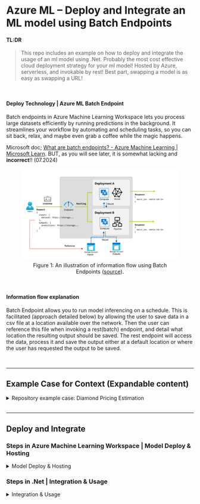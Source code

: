 ﻿# Azure ML – Deploy and Integrate an ML model using Batch Endpoints 

#### TL:DR  
>This repo includes an example on how to deploy and integrate the usage of an ml model using .Net. Probably the most cost effective cloud deployment strategy for your ml model! Hosted by Azure, serverless, and invokable by rest! Best part, swapping a model is as easy as swapping a URL!  

<br>  

#### Deploy Technology | Azure ML Batch Endpoint    
Batch endpoints in Azure Machine Learning Workspace lets you process large datasets efficiently by running predictions in the background. It streamlines your workflow by automating and scheduling tasks, so you can sit back, relax, and maybe even grab a coffee while the magic happens.  

Microsoft doc; [What are batch endpoints? - Azure Machine Learning | Microsoft Learn](https://learn.microsoft.com/en-us/azure/machine-learning/concept-endpoints-batch?view=azureml-api-2). BUT, as you will see later, it is somewhat lacking and **incorrect**!! (07.2024)

<figure>
  <img src="Attachments/BatchEndpointFlow.png" alt="Data flow in Batch Endpoint">
  <figcaption style="text-align: center;">Figure 1: An illustration of information flow using Batch Endpoints (<a href="https://learn.microsoft.com/en-us/azure/machine-learning/concept-endpoints-batch?view=azureml-api-2">source</a>).</figcaption>
</figure>

<br> 

#### Information flow explanation
Batch Endpoint allows you to run model inferencing on a schedule. This is facilitated (approach detailed below) by allowing the user to save data in a csv file at a location available over the network. 
Then the user can reference this file when invoking a rest(batch) endpoint, and detail what location the resulting output should be saved. 
The rest endpoint will access the data, process it and save the output either at a default location or where the user has requested the output to be saved.

<br>  

---

## Example Case for Context (Expandable content)
<details>

<summary>Repository example case: Diamond Pricing Estimation</summary>

### Repository example case: Diamond Pricing Estimation
I recently got engaged 🎉, and read a lot about the 4Cs of 💍. So, here is a diamond dataset from [Joebeachcapital | Kaggle](https://www.kaggle.com/datasets/joebeachcapital/diamonds?resource=download). The data includes the 4Cs and some other parameters, including price. Let’s test Azure Batch Endpoint on estimating diamond prices based on the 4Cs.

#### Model training 
The process of splitting the data and training a model is not the focus point in this article, but the general gist is as follows:
1.	Splitt your data in 2 or 3 parts, train-test or train-validation-test.
2.	Use preferred ML approach. I think the “Auto ML” approach (insert data, get black box out) is pretty straight forward, in my case I will use the service from Azure, similar services are available elsewhere too. Steps include:
	a.	Load data to Azure 
	b.	Configure their auto ml service
	c.	Initiate the model training
	d.	Evaluate model performance
	e.	Model ready to use

<figure>
  <img src="Attachments/Model_evaluation_test_set.png" alt="Test set results">
  <figcaption style="text-align: center;">Figure 2: The results on the test(unseen) set not doing any data enhancing, using the "insert data, get black box out" approach. One might argue there is not more performance to gain.</figcaption>
</figure>

</details>

<br>

---

## Deploy and Integrate

### Steps in Azure Machine Learning Workspace | Model Deploy & Hosting
<details>

<summary>Model Deploy & Hosting</summary>

<br>

1. Register your model in Azure Machine Learning Workspace. (Does not matter if you trained it there or you have your own custom model, you can register it in the model registry either way.)
2. Use the toolbar in your model view, and select **Deploy->Batch endpoint**. 
3. Provide environment and scoring script. When using Azure ML Workspace, this is handled for you. 
4. That’s "it". Now your model is ready to serve.

https://github.com/sadhoss/AzureBatchEndpoint/assets/16901477/a949b5e6-c5c2-4834-b604-590c5eb368d4

</details>


### Steps in .Net | Integration & Usage

<details>

<summary>Integration & Usage</summary>

#### 1. Authorization required to invoke batch endpoints | Azure resources
[How authorization works | Microsoft Learn](https://learn.microsoft.com/en-us/azure/machine-learning/how-to-authenticate-batch-endpoint?view=azureml-api-2&tabs=rest#how-authorization-works) 
> To invoke a batch endpoint, the user must present a valid Microsoft Entra token representing a security principal. This principal can be a user principal or a service principal. In any case, once an endpoint is invoked, a batch deployment job is created under the identity associated with the token. The identity needs the following permissions in order to successfully create a job:  
✅ Read batch endpoints/deployments.  
✅ Create jobs in batch inference endpoints/deployment.  
✅ Create experiments/runs.  
✅ Read and write from/to data stores.  
✅ Lists datastore secrets.  

In simple terms you have to have the contributor role on the Azure ML workspace resource to invoke the batch endpoint.

---
#### 2. Authorization on data source | Batch Endpoint | Azure resources

**Azure Machine Learning Workspace | Access**  
When the batch endpoint is invoked you have to reference the data you want to perform inferencing on. 
I am not sure of the limitations of batch endpoint, where it can access data from and where it cannot. 
However, as it is the Azure ML workspace (AMLW) resource that will access the files, the AMLW needs to be granted read rights. 
**If you wish to avoid struggling with the access control for this**, you can use the container stores within the azure storage 
account associated with the AMLW.    
It is important to note the AMLW configures access to the container store with its own constraints (as datastores).
Hence, if you wish to ensure the default authorization is enough, data that the batch endpoint is used on needs to be uploaded within the configured AMLW datastores.  

<br>

Finding the location where you need to upload your data can be done this way; 
- From within the AML workspace, find, on the left side menu, the Data page. 
- From within the Data page, navigate to the datastore pane 
- Select a datastore
- Here you are presented with the blob container and the azure storage account.

<figure style="text-align: center;">
  <img src="Attachments/AMLW_datastore.png" style="max-width: 300px;">
  <figcaption style="text-align: center;">Figure 3: Overview of datastores associated with the Azure ML Workspace.</figcaption>
</figure>

<figure style="text-align: center;">
  <img src="Attachments/AMLW_datastore2.png" style="max-width: 250px;">
  <figcaption style="text-align: center;">Figure 4: Datastore details.</figcaption>
</figure>

<br>
<br>

**System Requesting to Upload Data | Access**   
Now, to the system that would write data to the Azure Storage account the Batch Enpoint would get data from to run inferencing.  


I assumed it would be sufficient with the *contributor* role for the Azure Storage Account to write data, but no.. 
When trying to upload data through code, at least with the nuget package Azure.Storage.Blobs, you are required to have the **Storage blob data contributor** rights as well. 

---

#### 3. Code level authentication - Azure Storage account | Azure ML Workspace / Batch Endpoint | Access.
We can get an authorization token during runtime by using the Azure.Identity nuget package. 
We only need to reference the tenantId where the resources are provisioned and the user access is defined, the rest is automated by the library, with its [DefaultAzureCredential](https://learn.microsoft.com/en-us/dotnet/api/overview/azure/identity-readme?view=azure-dotnet#defaultazurecredential) tool.
This tool loops through several locations where the credential info might be located. The simplest approach to configure the authorization in dev env would be to use the Azure CLI in combination with DefaultAzureCredential:
```
6. Azure CLI - If the developer has authenticated an account via the Azure CLI az login command, 
the DefaultAzureCredential will authenticate with that account.
```

---
#### 4. Code uploading data & downloading the prediction data

In order to perform prediction on some data we have, we need to upload it somewhere the service has access. 
When uploading the data to an Azure Storage Account, the simplest approach is using the *Azure.Storage.Blobs* nuget package. 
authorizing the client with the above method, enables easy uploading of data.  

When the Batch Endpoint has been invoked and finished running on the data, you can configure it to save the data in the same location.  
Allowing for simple downloading of files with the same nuget package. 

---
#### 5. Code Invoking batch endpoint

The batch endpoint as mentioned is invoked by a REST endpoint. 
The invocation consists of three parts:
1. Ah HttpClient with configured with correct access. 
   > This is done as explained above for the storage account access.
2. The endpoint URL required to activate the batch endpoint.
   > This can be found in the overview page of the endpoint: <figure>
	  <img src="Attachments/AMLW_batchEndpoint.png">
	  <figcaption style="text-align: center;">Figure 5: Endpoint Overview.</figcaption>
	</figure>
3. The endpoint body, with metadata on where data can be found and optionally where to save the prediction. It is possible to configure the body with several storage options, but as we decided using the datastore option, I will cover this here.   
   > The microsoft doc got some errors on this: Microsoft doc; [Input data from data stores - Batch Endpoints | Microsoft Learn](https://learn.microsoft.com/en-us/azure/machine-learning/how-to-access-data-batch-endpoints-jobs?view=azureml-api-2&tabs=rest#input-data-from-data-stores) (07.2024).   
   > We need to update the uri-template in the template for the batch endpoint to work.

**MS Doc | Incorrect Template**
```
{
    "properties": {  
        "InputData": {  
            "heart_dataset": {
                "JobInputType" : "UriFolder",
                "Uri": "azureml:/subscriptions/<subscription>/resourceGroups/<resource-group/providers/Microsoft.MachineLearningServices/workspaces/<workspace>/datastores/<data-store>/paths/<data-path>"
            }
        }
    }
}
```

**Correct Template**
```
{
    "properties": {  
        "InputData": {  
            "heart_dataset": {
                "JobInputType" : "UriFolder",
                "Uri": "azureml://subscriptions/<subscription>/resourcegroups/<resource-group>/workspaces/<workspace>/datastores/<data-store>/paths/<data-path>"
            }
        }
    }
}
```

In the output template you can configure the prediction file name as well. Below, code snippet from repo code, filename: AzureMLBatchClient.cs. 

```
// Prepare the request body
var requestBody = new
{
    properties = new
    {
        InputData = new
        {
            DiamondPricing = new
            {
                JobInputType = "UriFile",
                Uri = uriFilepath + ".csv"
            }
        },
        OutputData = new
        {
            score = new
            {
                JobOutputType = "UriFile",
                Uri = uriFilepath + "_predictions.csv"
            }
        }
    }
};
```


---
#### 6. Code monitoring the model prediction status 

A batch job is preferable when running predictions is done asynchronously and in large quantity. This allows for variable wait time for server booting and job running. 
The challenge introduced through such an implementation is that there is no confirmation when the job is finished, either failed or completed. 
Hence, in order to get an overview of the job progress we need to query for it regularly.   

This can be done by using the same batchEndpoint URI and include the jobId returned when invoking the endpoint.
``` 
var statusUrl = _azureMLBatchClientOptions.EndpointUri + $"/{jobId}";

var statusBody = await statusResponse.Content.ReadAsStringAsync();
var statusJsonResponse = JsonSerializer.Deserialize<JsonElement>(statusBody);
var jobStatus = statusJsonResponse.GetProperty("properties").GetProperty("status").GetString();
```

</details>
